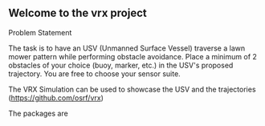 ## Welcome to the vrx project

Problem Statement

The task is to have an USV (Unmanned Surface Vessel) traverse a lawn mower pattern while performing obstacle avoidance.  Place a minimum of  2 obstacles of your choice (buoy, marker, etc.) in the USV's proposed trajectory. You are free to choose your sensor suite.

The VRX Simulation can be used to showcase the USV and the trajectories (https://github.com/osrf/vrx)

The packages are
